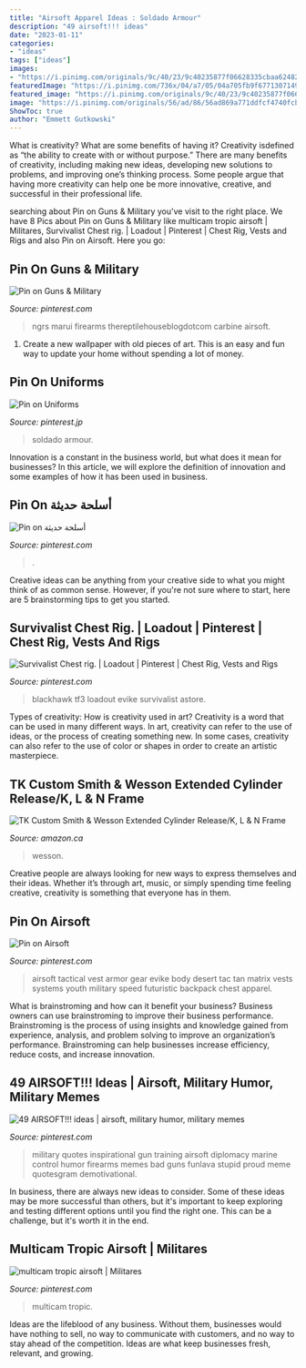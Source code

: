 ```yaml
---
title: "Airsoft Apparel Ideas : Soldado Armour"
description: "49 airsoft!!! ideas"
date: "2023-01-11"
categories:
- "ideas"
tags: ["ideas"]
images:
- "https://i.pinimg.com/originals/9c/40/23/9c40235877f06628335cbaa6248296f9.png"
featuredImage: "https://i.pinimg.com/736x/04/a7/05/04a705fb9f67713071491d05d0224ee3.jpg"
featured_image: "https://i.pinimg.com/originals/9c/40/23/9c40235877f06628335cbaa6248296f9.png"
image: "https://i.pinimg.com/originals/56/ad/86/56ad869a771ddfcf4740fcb6224075c1.jpg"
ShowToc: true
author: "Emmett Gutkowski"
---
```



What is creativity? What are some benefits of having it?
Creativity isdefined as “the ability to create with or without purpose.” There are many benefits of creativity, including making new ideas, developing new solutions to problems, and improving one’s thinking process. Some people argue that having more creativity can help one be more innovative, creative, and successful in their professional life.

	

		
searching about Pin on Guns &amp; Military you've visit to the right place. We have 8 Pics about Pin on Guns &amp; Military like multicam tropic airsoft | Militares, Survivalist Chest rig. | Loadout | Pinterest | Chest Rig, Vests and Rigs and also Pin on Airsoft. Here you go:
		
    
## Pin On Guns &amp; Military

<img loading=lazy src="https://i.pinimg.com/originals/56/ad/86/56ad869a771ddfcf4740fcb6224075c1.jpg" onerror="this.onerror=null;this.src='https://tse1.mm.bing.net/th?id=OIP.7Ib0yffwDee2Jg2bdOBhGQHaFj&amp;pid=15.1';" alt="Pin on Guns &amp; Military">

_Source: pinterest.com_

>ngrs marui firearms thereptilehouseblogdotcom carbine airsoft. 

	

1. Create a new wallpaper with old pieces of art. This is an easy and fun way to update your home without spending a lot of money.

    
## Pin On Uniforms

<img loading=lazy src="https://i.pinimg.com/originals/e2/f4/cf/e2f4cf22f8c701c7dc39b72eb7f2ab31.jpg" onerror="this.onerror=null;this.src='https://tse4.mm.bing.net/th?id=OIP.qycIQK-qMMzuuIoCtq6cQgHaJ2&amp;pid=15.1';" alt="Pin on Uniforms">

_Source: pinterest.jp_

>soldado armour. 

	

Innovation is a constant in the business world, but what does it mean for businesses? In this article, we will explore the definition of innovation and some examples of how it has been used in business.

    
## Pin On أسلحة حديثة

<img loading=lazy src="https://i.pinimg.com/originals/9c/40/23/9c40235877f06628335cbaa6248296f9.png" onerror="this.onerror=null;this.src='https://tse4.mm.bing.net/th?id=OIP.bL6XpaRRpj5XuOh96AWn3AHaJQ&amp;pid=15.1';" alt="Pin on أسلحة حديثة">

_Source: pinterest.com_

>. 

	

Creative ideas can be anything from your creative side to what you might think of as common sense. However, if you're not sure where to start, here are 5 brainstorming tips to get you started.

    
## Survivalist Chest Rig. | Loadout | Pinterest | Chest Rig, Vests And Rigs

<img loading=lazy src="https://s-media-cache-ak0.pinimg.com/736x/62/fb/4e/62fb4eed80e96d76fbf930000d764ee9.jpg" onerror="this.onerror=null;this.src='https://tse1.mm.bing.net/th?id=OIP.fxtBXsTwZ4Pm3l5IyNpPIwHaIG&amp;pid=15.1';" alt="Survivalist Chest rig. | Loadout | Pinterest | Chest Rig, Vests and Rigs">

_Source: pinterest.com_

>blackhawk tf3 loadout evike survivalist astore. 

	

Types of creativity: How is creativity used in art?
Creativity is a word that can be used in many different ways. In art, creativity can refer to the use of ideas, or the process of creating something new. In some cases, creativity can also refer to the use of color or shapes in order to create an artistic masterpiece.

    
## TK Custom Smith &amp; Wesson Extended Cylinder Release/K, L &amp; N Frame

<img loading=lazy src="https://images-na.ssl-images-amazon.com/images/I/51DAil7q1CL._AC_SX569_.jpg" onerror="this.onerror=null;this.src='https://tse2.mm.bing.net/th?id=OIP.8QVkAmUHnXyrRklnolB_5AHaHZ&amp;pid=15.1';" alt="TK Custom Smith &amp; Wesson Extended Cylinder Release/K, L &amp; N Frame">

_Source: amazon.ca_

>wesson. 

	

Creative people are always looking for new ways to express themselves and their ideas. Whether it’s through art, music, or simply spending time feeling creative, creativity is something that everyone has in them.

    
## Pin On Airsoft

<img loading=lazy src="https://i.pinimg.com/736x/0b/19/40/0b194068bd581fd5933c5eb7a7ae09b7--tactical-armor-airsoft-ideas.jpg" onerror="this.onerror=null;this.src='https://tse3.mm.bing.net/th?id=OIP.R8OTdcDqGNxgX7AATs_XfAHaFj&amp;pid=15.1';" alt="Pin on Airsoft">

_Source: pinterest.com_

>airsoft tactical vest armor gear evike body desert tac tan matrix vests systems youth military speed futuristic backpack chest apparel. 

	

What is brainstroming and how can it benefit your business?
Business owners can use brainstroming to improve their business performance. Brainstroming is the process of using insights and knowledge gained from experience, analysis, and problem solving to improve an organization’s performance. Brainstroming can help businesses increase efficiency, reduce costs, and increase innovation.

    
## 49 AIRSOFT!!! Ideas | Airsoft, Military Humor, Military Memes

<img loading=lazy src="https://i.pinimg.com/236x/9c/aa/f9/9caaf9ee77b3b08060aa75667fb64ec8--perspective-military-photos.jpg" onerror="this.onerror=null;this.src='https://tse3.mm.bing.net/th?id=OIP.Pt5qQ65tn9A9ComrdDu0AAAAAA&amp;pid=15.1';" alt="49 AIRSOFT!!! ideas | airsoft, military humor, military memes">

_Source: pinterest.com_

>military quotes inspirational gun training airsoft diplomacy marine control humor firearms memes bad guns funlava stupid proud meme quotesgram demotivational. 

	

In business, there are always new ideas to consider. Some of these ideas may be more successful than others, but it's important to keep exploring and testing different options until you find the right one. This can be a challenge, but it's worth it in the end.

    
## Multicam Tropic Airsoft | Militares

<img loading=lazy src="https://i.pinimg.com/736x/04/a7/05/04a705fb9f67713071491d05d0224ee3.jpg" onerror="this.onerror=null;this.src='https://tse3.mm.bing.net/th?id=OIP.xDC9HUrp4_a-vBa13OOlFQHaLH&amp;pid=15.1';" alt="multicam tropic airsoft | Militares">

_Source: pinterest.com_

>multicam tropic. 

	

Ideas are the lifeblood of any business. Without them, businesses would have nothing to sell, no way to communicate with customers, and no way to stay ahead of the competition. Ideas are what keep businesses fresh, relevant, and growing.

